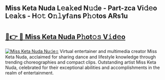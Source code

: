 ## Miss Keta Nuda L𝚎a𝚔ed N𝚞𝚍e - Part-zca Vi𝚍𝚎o L𝚎a𝚔s - H𝚘𝚝 O𝚗𝚕yf𝚊ns P𝚑𝚘tos ARs1u

# <h2><a href="http://kfafjj.oniu.top/?m=Miss+Keta+Nuda">🔗👉 🔴 Miss Keta Nuda P𝚑ot𝚘𝚜 V𝚒d𝚎o</a></h2>

[![Miss Keta Nuda Nu𝚍e𝚜](https://i.imgur.com/0qMVB7G.gif)](http://kfafjj.oniu.top/?m=Miss+Keta+Nuda)
Virtual entertainer and multimedia creator Miss Keta Nuda, acclaimed for sharing dance and lifestyle knowledge through trending choreographies and compact clips. Outstanding artist Miss Keta Nuda, celebrated for their exceptional abilities and accomplishments in the realm of entertainment.  
